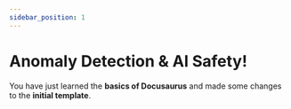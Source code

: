 ```yaml
---
sidebar_position: 1
---
```


# Anomaly Detection & AI Safety!

You have just learned the **basics of Docusaurus** and made some changes to the **initial template**.
